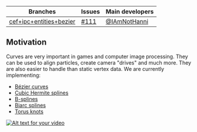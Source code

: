 Branches | Issues | Main developers
-------- | ------ | ---
[cef+ipc+entities+bezier](https://github.com/inexorgame/code/tree/cef+ipc+entities+bezier) | [#111](https://github.com/inexorgame/code/issues/111) | [@IAmNotHanni](/IAmNotHanni)

## Motivation

Curves are very important in games and computer image processing. They can be used to align particles, create camera "drives" and much more. They are also easier to handle than static vertex data.
We are currently implementing:
* [Bézier curves](https://en.wikipedia.org/wiki/B%C3%A9zier_curve)
* [Cubic Hermite splines](https://en.wikipedia.org/wiki/Cubic_Hermite_spline)
* [B-splines](https://en.wikipedia.org/wiki/B-spline)
* [Biarc splines](https://en.wikipedia.org/wiki/Biarc)
* [Torus knots](https://en.wikipedia.org/wiki/Torus_knot)

[![Alt text for your video](https://img.youtube.com/vi/zqldiZ2Sht4/0.jpg)](https://www.youtube.com/watch?v=zqldiZ2Sht4)

